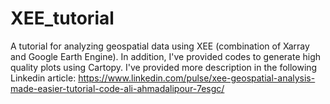 # XEE_tutorial

A tutorial for analyzing geospatial data using XEE (combination of Xarray and Google Earth Engine). In addition, I've provided codes to generate high quality plots using Cartopy. I've provided more description in the following Linkedin article: https://www.linkedin.com/pulse/xee-geospatial-analysis-made-easier-tutorial-code-ali-ahmadalipour-7esgc/
